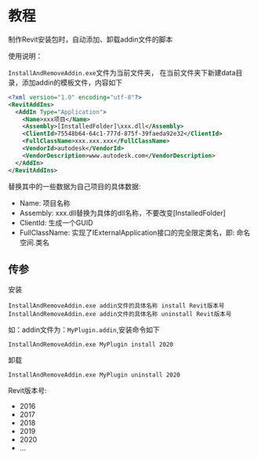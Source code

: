# 教程

制作Revit安装包时，自动添加、卸载addin文件的脚本

使用说明：

`InstallAndRemoveAddin.exe`文件为当前文件夹，
在当前文件夹下新建data目录，添加addin的模板文件，内容如下

```xml
<?xml version="1.0" encoding="utf-8"?>
<RevitAddIns>
  <AddIn Type="Application">
    <Name>xxx项目</Name>
    <Assembly>[InstalledFolder]\xxx.dll</Assembly>
    <ClientId>75548b64-64c1-777d-875f-39faeda92e32</ClientId>
    <FullClassName>xxx.xxx.xxx</FullClassName>
    <VendorId>autodesk</VendorId>
    <VendorDescription>www.autodesk.com</VendorDescription>
  </AddIn>
</RevitAddIns>

```

替换其中的一些数据为自己项目的具体数据:

- Name: 项目名称
- Assembly: xxx.dll替换为具体的dll名称，不要改变[InstalledFolder]
- ClientId: 生成一个GUID
- FullClassName: 实现了IExternalApplication接口的完全限定类名，即: 命名空间.类名

## 传参

安装
```
InstallAndRemoveAddin.exe addin文件的具体名称 install Revit版本号
InstallAndRemoveAddin.exe addin文件的具体名称 uninstall Revit版本号
```

如：addin文件为：`MyPlugin.addin`,安装命令如下
```
InstallAndRemoveAddin.exe MyPlugin install 2020
```

卸载
```
InstallAndRemoveAddin.exe MyPlugin uninstall 2020
```


Revit版本号:
- 2016
- 2017
- 2018
- 2019
- 2020
- ...